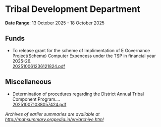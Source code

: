 # Tribal Development Department

**Date Range**: 13 October 2025 - 18 October 2025


## Funds
- To release grant for the scheme of Implimentation of E Governance  Project(Scheme)  Computer Expencess under the TSP in financial year 2025-26.\
  [202510061236121824.pdf](https://gr.maharashtra.gov.in/Site/Upload/Government%20Resolutions/English/202510061236121824.pdf)

## Miscellaneous
- Determination of procedures regarding the District Annual Tribal Component Program....\
  [202510071038057424.pdf](https://gr.maharashtra.gov.in/Site/Upload/Government%20Resolutions/English/202510071038057424.pdf)


*Archives of earlier summaries are available at http://mahsummary.orgpedia.in/en/archive.html*